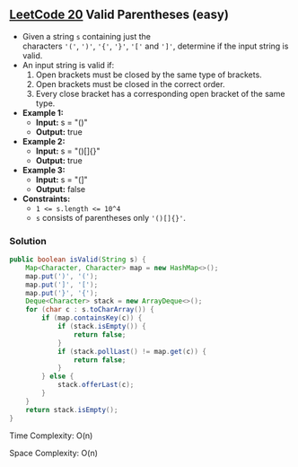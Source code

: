 ## [LeetCode 20](https://leetcode.com/problems/valid-parentheses/) Valid Parentheses (easy)

- Given a string `s` containing just the characters `'('`, `')'`, `'{'`, `'}'`, `'['` and `']'`, determine if the input string is valid.
- An input string is valid if:
    1.  Open brackets must be closed by the same type of brackets.
    2.  Open brackets must be closed in the correct order.
    3.  Every close bracket has a corresponding open bracket of the same type.
- **Example 1:**
    - **Input:** s = "()"
    - **Output:** true
- **Example 2:**
    - **Input:** s = "()[]{}"
    - **Output:** true
- **Example 3:**
    - **Input:** s = "(]"
    - **Output:** false
- **Constraints:**
    -   `1 <= s.length <= 10^4`
    -   `s` consists of parentheses only `'()[]{}'`.

### Solution

```java
public boolean isValid(String s) {
    Map<Character, Character> map = new HashMap<>();
    map.put(')', '(');
    map.put(']', '[');
    map.put('}', '{');
    Deque<Character> stack = new ArrayDeque<>();
    for (char c : s.toCharArray()) {
        if (map.containsKey(c)) {
            if (stack.isEmpty()) {
                return false;
            }
            if (stack.pollLast() != map.get(c)) {
                return false;
            }
        } else {
            stack.offerLast(c);
        }
    }
    return stack.isEmpty();
}
```

Time Complexity: O(n)

Space Complexity: O(n)
